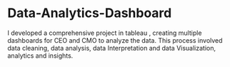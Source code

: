 # Data-Analytics-Dashboard
I developed a comprehensive project in tableau , creating multiple dashboards for CEO and CMO to analyze the data. This process involved data cleaning, data analysis, data Interpretation and data Visualization, analytics and insights.
